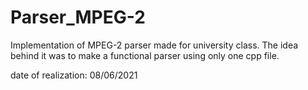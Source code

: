 # Parser_MPEG-2

Implementation of MPEG-2 parser made for university class.
The idea behind it was to make a functional parser using only one cpp file. 

date of realization: 08/06/2021
